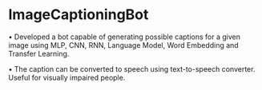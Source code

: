 # ImageCaptioningBot
• Developed a bot capable of generating possible captions for a given image using MLP, CNN, RNN, Language Model, Word 
Embedding and Transfer Learning.

• The caption can be converted to speech using text-to-speech converter. Useful for visually impaired people.
